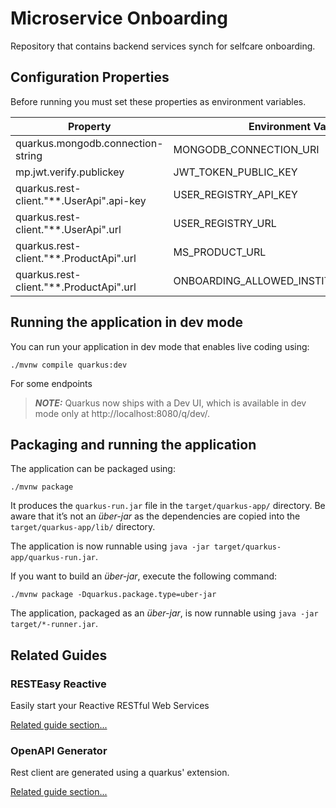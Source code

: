 # Microservice Onboarding

Repository that contains backend services synch for selfcare onboarding.

## Configuration Properties

Before running you must set these properties as environment variables.


| **Property**                                  | **Environment Variable**                 | **Default** | **Required** |
|-----------------------------------------------|------------------------------------------|-------------|:------------:|
| quarkus.mongodb.connection-string<br/>        | MONGODB_CONNECTION_URI                   |             |     yes      |
| mp.jwt.verify.publickey<br/>                  | JWT_TOKEN_PUBLIC_KEY                     |             |     yes      |
| quarkus.rest-client."**.UserApi".api-key<br/> | USER_REGISTRY_API_KEY                    |             |     yes      |
| quarkus.rest-client."**.UserApi".url<br/>     | USER_REGISTRY_URL                        |             |     yes      |
| quarkus.rest-client."**.ProductApi".url<br/>  | MS_PRODUCT_URL                           |             |     yes      |
| quarkus.rest-client."**.ProductApi".url<br/>  | ONBOARDING_ALLOWED_INSTITUTIONS_PRODUCTS |             |      no      |

## Running the application in dev mode

You can run your application in dev mode that enables live coding using:
```shell script
./mvnw compile quarkus:dev
```

For some endpoints 

> **_NOTE:_**  Quarkus now ships with a Dev UI, which is available in dev mode only at http://localhost:8080/q/dev/.

## Packaging and running the application

The application can be packaged using:
```shell script
./mvnw package
```
It produces the `quarkus-run.jar` file in the `target/quarkus-app/` directory.
Be aware that it’s not an _über-jar_ as the dependencies are copied into the `target/quarkus-app/lib/` directory.

The application is now runnable using `java -jar target/quarkus-app/quarkus-run.jar`.

If you want to build an _über-jar_, execute the following command:
```shell script
./mvnw package -Dquarkus.package.type=uber-jar
```

The application, packaged as an _über-jar_, is now runnable using `java -jar target/*-runner.jar`.

## Related Guides


### RESTEasy Reactive

Easily start your Reactive RESTful Web Services

[Related guide section...](https://quarkus.io/guides/getting-started-reactive#reactive-jax-rs-resources)

### OpenAPI Generator

Rest client are generated using a quarkus' extension.

[Related guide section...](hhttps://github.com/quarkiverse/quarkus-openapi-generator)
